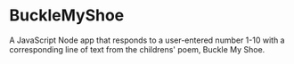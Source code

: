 # BuckleMyShoe

A JavaScript Node app that responds to a user-entered number 1-10 with a corresponding line of text from the childrens' poem, Buckle My Shoe.
